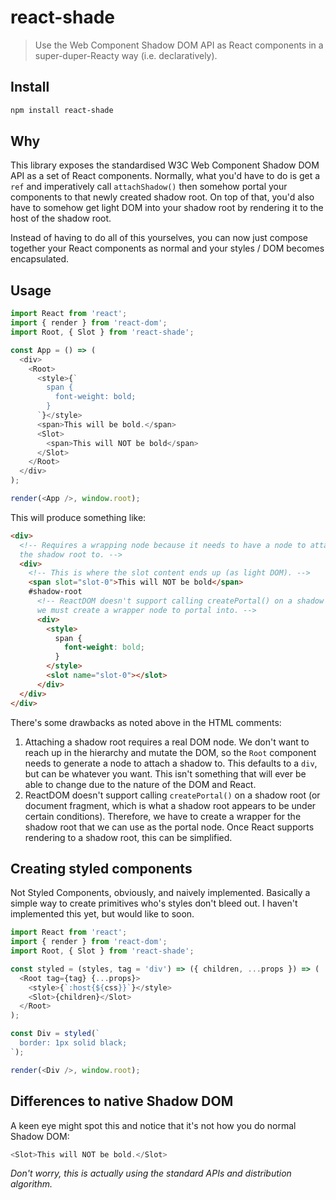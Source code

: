 # react-shade

> Use the Web Component Shadow DOM API as React components in a super-duper-Reacty way (i.e. declaratively).

## Install

```sh
npm install react-shade
```

## Why

This library exposes the standardised W3C Web Component Shadow DOM API as a set of React components. Normally, what you'd have to do is get a `ref` and imperatively call `attachShadow()` then somehow portal your components to that newly created shadow root. On top of that, you'd also have to somehow get light DOM into your shadow root by rendering it to the host of the shadow root.

Instead of having to do all of this yourselves, you can now just compose together your React components as normal and your styles / DOM becomes encapsulated.

## Usage

```js
import React from 'react';
import { render } from 'react-dom';
import Root, { Slot } from 'react-shade';

const App = () => (
  <div>
    <Root>
      <style>{`
        span {
          font-weight: bold;
        }
      `}</style>
      <span>This will be bold.</span>
      <Slot>
        <span>This will NOT be bold</span>
      </Slot>
    </Root>
  </div>
);

render(<App />, window.root);
```

This will produce something like:

```html
<div>
  <!-- Requires a wrapping node because it needs to have a node to attach
  the shadow root to. -->
  <div>
    <!-- This is where the slot content ends up (as light DOM). -->
    <span slot="slot-0">This will NOT be bold</span>
    #shadow-root
      <!-- ReactDOM doesn't support calling createPortal() on a shadow root so
      we must create a wrapper node to portal into. -->
      <div>
        <style>
          span {
            font-weight: bold;
          }
        </style>
        <slot name="slot-0"></slot>
      </div>
  </div>
</div>
```

There's some drawbacks as noted above in the HTML comments:

1. Attaching a shadow root requires a real DOM node. We don't want to reach up in the hierarchy and mutate the DOM, so the `Root` component needs to generate a node to attach a shadow to. This defaults to a `div`, but can be whatever you want. This isn't something that will ever be able to change due to the nature of the DOM and React.
2. ReactDOM doesn't support calling `createPortal()` on a shadow root (or document fragment, which is what a shadow root appears to be under certain conditions). Therefore, we have to create a wrapper for the shadow root that we can use as the portal node. Once React supports rendering to a shadow root, this can be simplified.

## Creating styled components

Not Styled Components, obviously, and naively implemented. Basically a simple way to create primitives who's styles don't bleed out. I haven't implemented this yet, but would like to soon.

```js
import React from 'react';
import { render } from 'react-dom';
import Root, { Slot } from 'react-shade';

const styled = (styles, tag = 'div') => ({ children, ...props }) => (
  <Root tag={tag} {...props}>
    <style>{`:host{${css}}`}</style>
    <Slot>{children}</Slot>
  </Root>
);

const Div = styled(`
  border: 1px solid black;
`);

render(<Div />, window.root);
```

## Differences to native Shadow DOM

A keen eye might spot this and notice that it's not how you do normal Shadow DOM:

```js
<Slot>This will NOT be bold.</Slot>
```

_Don't worry, this is actually using the standard APIs and distribution algorithm._
